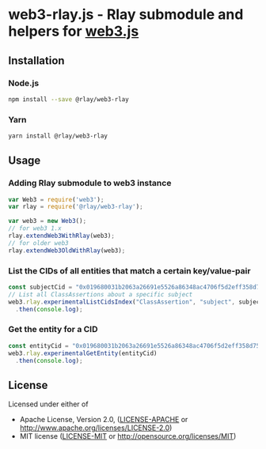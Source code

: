 # web3-rlay.js - Rlay submodule and helpers for [web3.js](https://github.com/ethereum/web3.js)

## Installation

### Node.js
```bash
npm install --save @rlay/web3-rlay
```

### Yarn
```bash
yarn install @rlay/web3-rlay
```

## Usage

### Adding Rlay submodule to web3 instance

```js
var Web3 = require('web3');
var rlay = require('@rlay/web3-rlay');

var web3 = new Web3();
// for web3 1.x
rlay.extendWeb3WithRlay(web3);
// for older web3
rlay.extendWeb3OldWithRlay(web3);
```

### List the CIDs of all entities that match a certain key/value-pair

```js
const subjectCid = "0x019680031b2063a26691e5526a86348ac4706f5d2eff358d75bdd3da5040abaf30637c13ef6b";
// List all ClassAssertions about a specific subject
web3.rlay.experimentalListCidsIndex("ClassAssertion", "subject", subjectCid)
  .then(console.log);
```

### Get the entity for a CID

```js
const entityCid = "0x019680031b2063a26691e5526a86348ac4706f5d2eff358d75bdd3da5040abaf30637c13ef6b";
web3.rlay.experimentalGetEntity(entityCid)
  .then(console.log);
```

## License

Licensed under either of

  * Apache License, Version 2.0, ([LICENSE-APACHE](LICENSE-APACHE) or http://www.apache.org/licenses/LICENSE-2.0)
  * MIT license ([LICENSE-MIT](LICENSE-MIT) or http://opensource.org/licenses/MIT)
